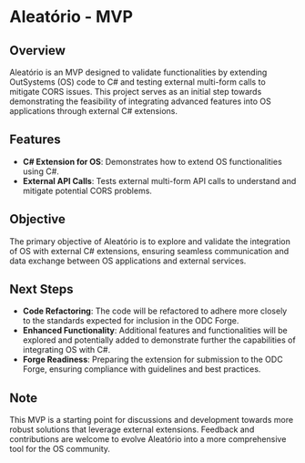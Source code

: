 # Aleatório - MVP

## Overview
Aleatório is an MVP designed to validate functionalities by extending OutSystems (OS) code to C# and testing external multi-form calls to mitigate CORS issues. This project serves as an initial step towards demonstrating the feasibility of integrating advanced features into OS applications through external C# extensions.

## Features
- **C# Extension for OS**: Demonstrates how to extend OS functionalities using C#.
- **External API Calls**: Tests external multi-form API calls to understand and mitigate potential CORS problems.

## Objective
The primary objective of Aleatório is to explore and validate the integration of OS with external C# extensions, ensuring seamless communication and data exchange between OS applications and external services.

## Next Steps
- **Code Refactoring**: The code will be refactored to adhere more closely to the standards expected for inclusion in the ODC Forge.
- **Enhanced Functionality**: Additional features and functionalities will be explored and potentially added to demonstrate further the capabilities of integrating OS with C#.
- **Forge Readiness**: Preparing the extension for submission to the ODC Forge, ensuring compliance with guidelines and best practices.

## Note
This MVP is a starting point for discussions and development towards more robust solutions that leverage external extensions. Feedback and contributions are welcome to evolve Aleatório into a more comprehensive tool for the OS community.
